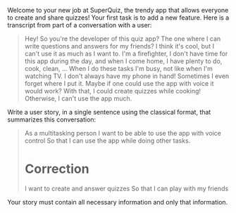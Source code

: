 Welcome to your new job at SuperQuiz, the trendy app that allows everyone to create and share quizzes!
Your first task is to add a new feature.
Here is a transcript from part of a conversation with a user:

> Hey! So you're the developer of this quiz app?
> The one where I can write questions and answers for my friends?
> I think it's cool, but I can't use it as much as I want to.
> I'm a firefighter, I don't have time for this app during the day,
> and when I come home, I have plenty to do, cook, clean, ...
> When I do these tasks I'm busy, not like when I'm watching TV.
> I don't always have my phone in hand! Sometimes I even forget where I put it.
> Maybe if one could use the app with voice it would work?
> With that, I could create quizzes while cooking!
> Otherwise, I can't use the app much.

Write a user story, in a single sentence using the classical format, that summarizes this conversation:

> As a multitasking person I want to be able to use the app with voice control So that I can use the app while doing other tasks.
> 
> # Correction
> I want to create and answer quizzes
> So that I can play with my friends

Your story must contain all necessary information and only that information.

